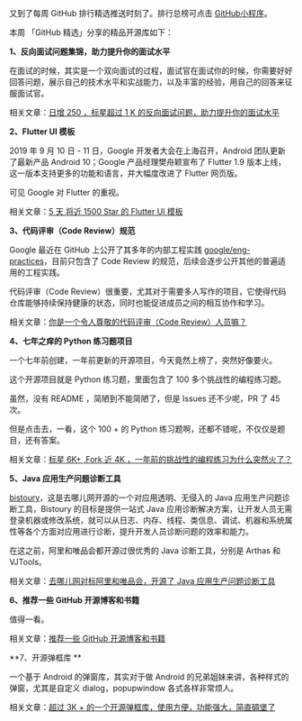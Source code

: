 又到了每周 GitHub 排行精选推送时刻了。排行总榜可点击 [GitHub小程序](https://github.com/)。

 本周 「GitHub 精选」分享的精品开源库如下：

**1、反向面试问题集锦，助力提升你的面试水平**

在面试的时候，其实是一个双向面试的过程，面试官在面试你的时候，你需要好好回答问题，展示自己的技术水平和实战能力，以及丰富的经验，用自己的回答来征服面试官。

相关文章：[日增 250 ，标星超过 1 K 的反向面试问题，助力提升你的面试水平](https://mp.weixin.qq.com/s?__biz=MzA3MzE4ODY0Mg==&mid=2455984266&idx=1&sn=9d9a2a39a4d6a1d5e8e0631f152820a5&chksm=88852cc7bff2a5d15661041d864aad917519a12d11321b41d79d792764518f3b8f0edfa4b2d6&token=106436571&lang=zh_CN#rd)



**2、Flutter UI 模板**

2019 年 9 月 10 日 - 11 日，Google 开发者大会在上海召开，Android 团队更新了最新产品 Android 10；Google 产品经理樊舟颖宣布了 Flutter 1.9 版本上线，这一版本支持更多的功能和语言，并大幅度改进了 Flutter 网页版。

可见 Google 对 Flutter 的重视。

相关文章：[5 天 将近 1500 Star 的 Flutter UI 模板](https://mp.weixin.qq.com/s?__biz=MzA3MzE4ODY0Mg==&mid=2455984262&idx=1&sn=c97727fe8eddfb74ef47111492cc8446&chksm=88852ccbbff2a5dd3f7fa77276af1888cfe7e82290f1eb0199dab21fe418b11b6cba37ffaaf7&token=106436571&lang=zh_CN#rd)



**3、代码评审（Code Review）规范**

Google 最近在 GitHub 上公开了其多年的内部工程实践 [google/eng-practices](https://mp.weixin.qq.com/s?__biz=MzA3MzE4ODY0Mg==&mid=2455984254&idx=1&sn=48da90f91b90544be97aeba7047ed5b0&chksm=88852c33bff2a5252f4af106b991a6a9ba71c87c59abdc5c23a5e69a5e4bb037a25c9a128aeb&token=106436571&lang=zh_CN)，目前只包含了 Code Review 的规范，后续会逐步公开其他的普遍适用的工程实践。

代码评审（Code Review）很重要，尤其对于需要多人写作的项目，它使得代码仓库能够持续保持健康的状态，同时也能促进成员之间的相互协作和学习。

相关文章：[你是一个令人尊敬的代码评审（Code Review）人员嘛？](https://mp.weixin.qq.com/s?__biz=MzA3MzE4ODY0Mg==&mid=2455984254&idx=1&sn=48da90f91b90544be97aeba7047ed5b0&chksm=88852c33bff2a5252f4af106b991a6a9ba71c87c59abdc5c23a5e69a5e4bb037a25c9a128aeb&token=106436571&lang=zh_CN#rd)



**4、七年之痒的 Python 练习题项目**

一个七年前创建，一年前更新的开源项目，今天竟然上榜了，突然好像要火。

这个开源项目就是 Python 练习题，里面包含了 100 多个挑战性的编程练习题。

虽然，没有 README ，简陋到不能简陋了，但是 Issues 还不少呢，PR 了 45 次。

但是点击去，一看，这个 100 + 的 Python 练习题啊，还都不错呢，不仅仅是题目，还有答案。

相关文章：[标星 6K+ ,Fork 近 4K ，一年前的挑战性的编程练习为什么突然火了？](https://mp.weixin.qq.com/s?__biz=MzA3MzE4ODY0Mg==&mid=2455984248&idx=1&sn=7caad8b48b8767bcda7314faf2ac9e49&chksm=88852c35bff2a523bb7e8001a6bf8477b520f57936520cef80f4af1767c8ce0ecd9f536fdb73&token=106436571&lang=zh_CN#rd)



**5、Java 应用生产问题诊断工具**

[bistoury](https://mp.weixin.qq.com/s?__biz=MzA3MzE4ODY0Mg==&mid=2455984244&idx=1&sn=f78191b224c5f7ea07a36bf509e53dc0&chksm=88852c39bff2a52f6176a9525e7979eed2f8d97b1e39d8731ea6b69c1a929e30ed377dcdaf4f&token=106436571&lang=zh_CN)，这是去哪儿网开源的一个对应用透明、无侵入的 Java 应用生产问题诊断工具，Bistoury 的目标是提供一站式 Java 应用诊断解决方案，让开发人员无需登录机器或修改系统，就可以从日志、内存、线程、类信息、调试、机器和系统属性等各个方面对应用进行诊断，提升开发人员诊断问题的效率和能力。

在这之前，阿里和唯品会都开源过很优秀的 Java 诊断工具，分别是 Arthas 和 VJTools。

相关文章：[去哪儿网对标阿里和唯品会，开源了 Java 应用生产问题诊断工具](https://mp.weixin.qq.com/s?__biz=MzA3MzE4ODY0Mg==&mid=2455984244&idx=1&sn=f78191b224c5f7ea07a36bf509e53dc0&chksm=88852c39bff2a52f6176a9525e7979eed2f8d97b1e39d8731ea6b69c1a929e30ed377dcdaf4f&token=106436571&lang=zh_CN#rd)



**6、推荐一些 GitHub 开源博客和书籍**

值得一看。

相关文章：[推荐一些 GitHub 开源博客和书籍](https://mp.weixin.qq.com/s?__biz=MzA3MzE4ODY0Mg==&mid=2455984236&idx=1&sn=d11aa7083f4ed631e8126bec71e0ed64&chksm=88852c21bff2a53729b2e824b6388d72514599523b512b719ce565abe0b5d0b59bbbad5c33ba&token=106436571&lang=zh_CN#rd)



**7、开源弹框库 **

一个基于 Android 的弹窗库，其实对于做 Android 的兄弟姐妹来讲，各种样式的弹窗，尤其是自定义 dialog，popupwindow 各式各样非常烦人。

相关文章：[超过 3K + 的一个开源弹框库，使用方便，功能强大，简直碉堡了](https://mp.weixin.qq.com/s?__biz=MzA3MzE4ODY0Mg==&mid=2455984232&idx=1&sn=c18b27d70a5bfe8acb57651a23f21f3d&chksm=88852c25bff2a5334a66734283b2a86484bbf1282285a2762c67651e4d511cbaee19720463bb&token=106436571&lang=zh_CN#rd)